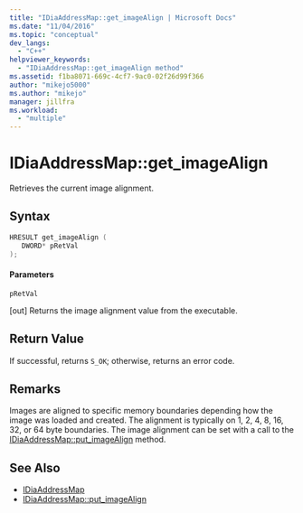 ```yaml
---
title: "IDiaAddressMap::get_imageAlign | Microsoft Docs"
ms.date: "11/04/2016"
ms.topic: "conceptual"
dev_langs:
  - "C++"
helpviewer_keywords:
  - "IDiaAddressMap::get_imageAlign method"
ms.assetid: f1ba8071-669c-4cf7-9ac0-02f26d99f366
author: "mikejo5000"
ms.author: "mikejo"
manager: jillfra
ms.workload:
  - "multiple"
---
```

# IDiaAddressMap::get_imageAlign
Retrieves the current image alignment.

## Syntax

```C++
HRESULT get_imageAlign ( 
   DWORD* pRetVal
);
```

#### Parameters
 `pRetVal`

[out] Returns  the image alignment value from the executable.

## Return Value
 If successful, returns `S_OK`; otherwise, returns an error code.

## Remarks
 Images are aligned to specific memory boundaries depending how the image was loaded and created. The alignment is typically on 1, 2, 4, 8, 16, 32, or 64 byte boundaries. The image alignment can be set with a call to the [IDiaAddressMap::put_imageAlign](../../debugger/debug-interface-access/idiaaddressmap-put-imagealign.md) method.

## See Also
- [IDiaAddressMap](../../debugger/debug-interface-access/idiaaddressmap.md)
- [IDiaAddressMap::put_imageAlign](../../debugger/debug-interface-access/idiaaddressmap-put-imagealign.md)